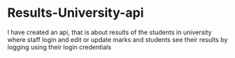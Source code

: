 # Results-University-api
I have created an api, that is about results of the students in  university where staff login and edit or update marks and students see their results by logging using their login credentials
